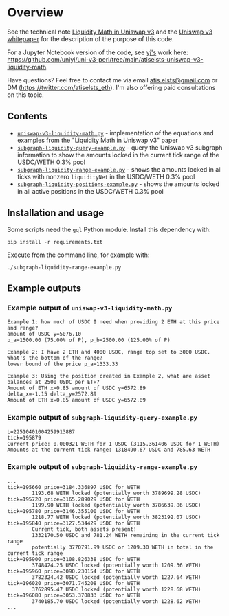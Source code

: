 # Overview

See the technical note [Liquidity Math in Uniswap v3](http://atiselsts.github.io/pdfs/uniswap-v3-liquidity-math.pdf) and the [Uniswap v3 whitepaper](https://uniswap.org/whitepaper-v3.pdf) for the description of the purpose of this code.

For a Jupyter Notebook version of the code, see [yj's](https://github.com/uniyj) work here: https://github.com/uniyj/uni-v3-peri/tree/main/atiselsts-uniswap-v3-liquidity-math.

Have questions? Feel free to contact me via email atis.elsts@gmail.com or DM (https://twitter.com/atiselsts_eth). I'm also offering paid consultations on this topic.

## Contents

* [`uniswap-v3-liquidity-math.py`](uniswap-v3-liquidity-math.py) - implementation of the equations and examples from the "Liquidity Math in Uniswap v3" paper
* [`subgraph-liquidity-query-example.py`](subgraph-liquidity-query-example.py) - query the Uniswap v3 subgraph information to show the amounts locked in the current tick range of the USDC/WETH 0.3% pool
* [`subgraph-liquidity-range-example.py`](subgraph-liquidity-range-example.py) - shows the amounts locked in all ticks with nonzero `liquidityNet` in the USDC/WETH 0.3% pool
* [`subgraph-liquidity-positions-example.py`](subgraph-liquidity-positions-example.py) - shows the amounts locked in all active positions in the USDC/WETH 0.3% pool

## Installation and usage


Some scripts need the `gql` Python module. Install this dependency with:

    pip install -r requirements.txt

Execute from the command line, for example with:

    ./subgraph-liquidity-range-example.py

## Example outputs

### Example output of `uniswap-v3-liquidity-math.py`

```
Example 1: how much of USDC I need when providing 2 ETH at this price and range?
amount of USDC y=5076.10
p_a=1500.00 (75.00% of P), p_b=2500.00 (125.00% of P)

Example 2: I have 2 ETH and 4000 USDC, range top set to 3000 USDC. What's the bottom of the range?
lower bound of the price p_a=1333.33

Example 3: Using the position created in Example 2, what are asset balances at 2500 USDC per ETH?
Amount of ETH x=0.85 amount of USDC y=6572.89
delta_x=-1.15 delta_y=2572.89
Amount of ETH x=0.85 amount of USDC y=6572.89
```

### Example output of `subgraph-liquidity-query-example.py`

```
L=22510401004259913887
tick=195879
Current price: 0.000321 WETH for 1 USDC (3115.361406 USDC for 1 WETH)
Amounts at the current tick range: 1318490.67 USDC and 785.63 WETH
```

### Example output of `subgraph-liquidity-range-example.py`

```
...
tick=195660 price=3184.336897 USDC for WETH
        1193.68 WETH locked (potentially worth 3789699.28 USDC)
tick=195720 price=3165.289029 USDC for WETH
        1199.90 WETH locked (potentially worth 3786639.86 USDC)
tick=195780 price=3146.355100 USDC for WETH
        1218.77 WETH locked (potentially worth 3823192.07 USDC)
tick=195840 price=3127.534429 USDC for WETH
        Current tick, both assets present!
        1332170.50 USDC and 781.24 WETH remaining in the current tick range
        potentially 3770791.99 USDC or 1209.30 WETH in total in the current tick range
tick=195900 price=3108.826338 USDC for WETH
        3748424.25 USDC locked (potentially worth 1209.36 WETH)
tick=195960 price=3090.230154 USDC for WETH
        3782324.42 USDC locked (potentially worth 1227.64 WETH)
tick=196020 price=3071.745208 USDC for WETH
        3762895.47 USDC locked (potentially worth 1228.68 WETH)
tick=196080 price=3053.370833 USDC for WETH
        3740185.70 USDC locked (potentially worth 1228.62 WETH)
...
```
